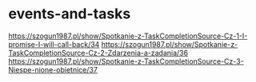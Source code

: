 ﻿# events-and-tasks
https://szogun1987.pl/show/Spotkanie-z-TaskCompletionSource-Cz-1-I-promise-I-will-call-back/34
https://szogun1987.pl/show/Spotkanie-z-TaskCompletionSource-Cz-2-Zdarzenia-a-zadania/36
https://szogun1987.pl/show/Spotkanie-z-TaskCompletionSource-Cz-3-Niespe-nione-obietnice/37
